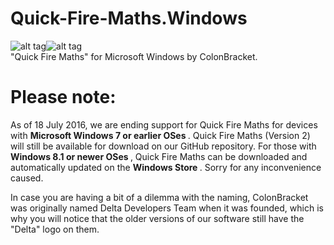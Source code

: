 # Quick-Fire-Maths.Windows
![alt tag](https://colonbracketstudio.files.wordpress.com/2016/07/icon-558-x-558-quick-fire-maths-colonbracket-studio.png?w=150&h=150)![alt tag](https://colonbracketstudio.files.wordpress.com/2016/07/icon_512x5122x.png?w=150&h=150) <br />
"Quick Fire Maths" for Microsoft Windows by ColonBracket. 

# Please note:
As of 18 July 2016, we are ending support for Quick Fire Maths for devices with <b> Microsoft Windows 7 or earlier OSes </b>. Quick Fire Maths (Version 2) will still be available for download on our GitHub repository. For those with <b> Windows 8.1 or newer OSes </b>, Quick Fire Maths can be downloaded and automatically updated on the <b> Windows Store </b>. Sorry for any inconvenience caused.

In case you are having a bit of a dilemma with the naming, ColonBracket was originally named Delta Developers Team when it was founded, which is why you will notice that the older versions of our software still have the "Delta" logo on them.
